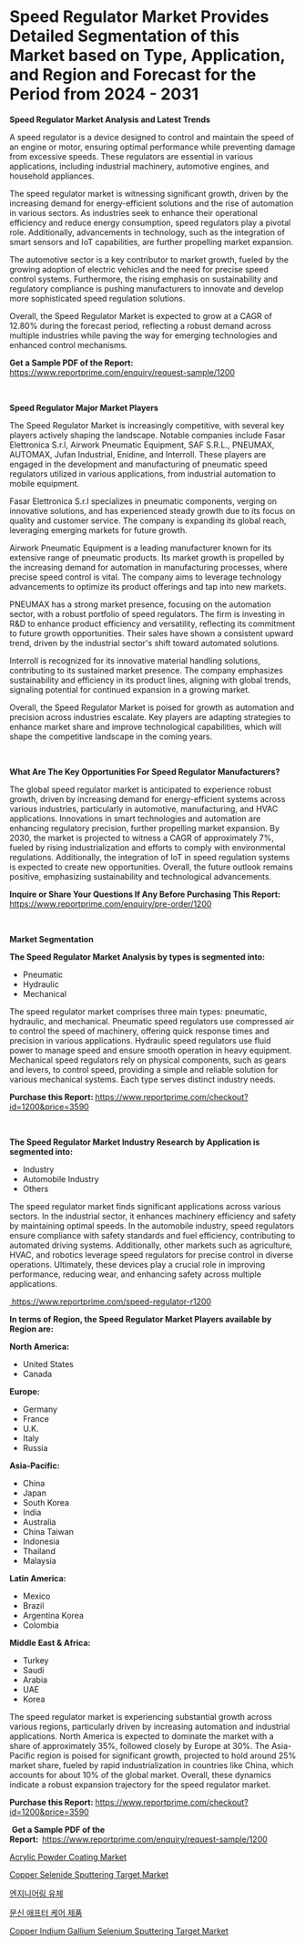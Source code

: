 <p><h1>Speed Regulator Market Provides Detailed Segmentation of this Market based on Type, Application, and Region and Forecast for the Period from 2024 - 2031</h1></p><p><strong>Speed Regulator Market Analysis and Latest Trends</strong></p>
<p><p>A speed regulator is a device designed to control and maintain the speed of an engine or motor, ensuring optimal performance while preventing damage from excessive speeds. These regulators are essential in various applications, including industrial machinery, automotive engines, and household appliances. </p><p>The speed regulator market is witnessing significant growth, driven by the increasing demand for energy-efficient solutions and the rise of automation in various sectors. As industries seek to enhance their operational efficiency and reduce energy consumption, speed regulators play a pivotal role. Additionally, advancements in technology, such as the integration of smart sensors and IoT capabilities, are further propelling market expansion.</p><p>The automotive sector is a key contributor to market growth, fueled by the growing adoption of electric vehicles and the need for precise speed control systems. Furthermore, the rising emphasis on sustainability and regulatory compliance is pushing manufacturers to innovate and develop more sophisticated speed regulation solutions. </p><p>Overall, the Speed Regulator Market is expected to grow at a CAGR of 12.80% during the forecast period, reflecting a robust demand across multiple industries while paving the way for emerging technologies and enhanced control mechanisms.</p></p>
<p><strong>Get a Sample PDF of the Report:&nbsp;</strong> <a href="https://www.reportprime.com/enquiry/request-sample/1200">https://www.reportprime.com/enquiry/request-sample/1200</a></p>
<p>&nbsp;</p>
<p><strong>Speed Regulator Major Market Players</strong></p>
<p><p>The Speed Regulator Market is increasingly competitive, with several key players actively shaping the landscape. Notable companies include Fasar Elettronica S.r.l, Airwork Pneumatic Equipment, SAF S.R.L., PNEUMAX, AUTOMAX, Jufan Industrial, Enidine, and Interroll. These players are engaged in the development and manufacturing of pneumatic speed regulators utilized in various applications, from industrial automation to mobile equipment.</p><p>Fasar Elettronica S.r.l specializes in pneumatic components, verging on innovative solutions, and has experienced steady growth due to its focus on quality and customer service. The company is expanding its global reach, leveraging emerging markets for future growth.</p><p>Airwork Pneumatic Equipment is a leading manufacturer known for its extensive range of pneumatic products. Its market growth is propelled by the increasing demand for automation in manufacturing processes, where precise speed control is vital. The company aims to leverage technology advancements to optimize its product offerings and tap into new markets.</p><p>PNEUMAX has a strong market presence, focusing on the automation sector, with a robust portfolio of speed regulators. The firm is investing in R&D to enhance product efficiency and versatility, reflecting its commitment to future growth opportunities. Their sales have shown a consistent upward trend, driven by the industrial sector's shift toward automated solutions.</p><p>Interroll is recognized for its innovative material handling solutions, contributing to its sustained market presence. The company emphasizes sustainability and efficiency in its product lines, aligning with global trends, signaling potential for continued expansion in a growing market.</p><p>Overall, the Speed Regulator Market is poised for growth as automation and precision across industries escalate. Key players are adapting strategies to enhance market share and improve technological capabilities, which will shape the competitive landscape in the coming years.</p></p>
<p>&nbsp;</p>
<p><strong>What Are The Key Opportunities For Speed Regulator Manufacturers?</strong></p>
<p><p>The global speed regulator market is anticipated to experience robust growth, driven by increasing demand for energy-efficient systems across various industries, particularly in automotive, manufacturing, and HVAC applications. Innovations in smart technologies and automation are enhancing regulatory precision, further propelling market expansion. By 2030, the market is projected to witness a CAGR of approximately 7%, fueled by rising industrialization and efforts to comply with environmental regulations. Additionally, the integration of IoT in speed regulation systems is expected to create new opportunities. Overall, the future outlook remains positive, emphasizing sustainability and technological advancements.</p></p>
<p><strong>Inquire or Share Your Questions If Any Before Purchasing This Report:</strong> <a href="https://www.reportprime.com/enquiry/pre-order/1200">https://www.reportprime.com/enquiry/pre-order/1200</a></p>
<p>&nbsp;</p>
<p><strong>Market Segmentation</strong></p>
<p><strong>The Speed Regulator Market Analysis by types is segmented into:</strong></p>
<p><ul><li>Pneumatic</li><li>Hydraulic</li><li>Mechanical</li></ul></p>
<p><p>The speed regulator market comprises three main types: pneumatic, hydraulic, and mechanical. Pneumatic speed regulators use compressed air to control the speed of machinery, offering quick response times and precision in various applications. Hydraulic speed regulators use fluid power to manage speed and ensure smooth operation in heavy equipment. Mechanical speed regulators rely on physical components, such as gears and levers, to control speed, providing a simple and reliable solution for various mechanical systems. Each type serves distinct industry needs.</p></p>
<p><strong>Purchase this Report:&nbsp;</strong><a href="https://www.reportprime.com/checkout?id=1200&price=3590">https://www.reportprime.com/checkout?id=1200&price=3590</a></p>
<p>&nbsp;</p>
<p><strong>The Speed Regulator Market Industry Research by Application is segmented into:</strong></p>
<p><ul><li>Industry</li><li>Automobile Industry</li><li>Others</li></ul></p>
<p><p>The speed regulator market finds significant applications across various sectors. In the industrial sector, it enhances machinery efficiency and safety by maintaining optimal speeds. In the automobile industry, speed regulators ensure compliance with safety standards and fuel efficiency, contributing to automated driving systems. Additionally, other markets such as agriculture, HVAC, and robotics leverage speed regulators for precise control in diverse operations. Ultimately, these devices play a crucial role in improving performance, reducing wear, and enhancing safety across multiple applications.</p></p>
<p><a href="https://www.reportprime.com/speed-regulator-r1200">&nbsp;https://www.reportprime.com/speed-regulator-r1200</a></p>
<p><strong>In terms of Region, the Speed Regulator Market Players available by Region are:</strong></p>
<p>
    <p> <strong> North America: </strong>
        <ul>
            <li>United States</li>
            <li>Canada</li>
        </ul>
        </p> 
    <p> <strong> Europe: </strong>
        <ul>
            <li>Germany</li>
            <li>France</li>
            <li>U.K.</li>
            <li>Italy</li>
            <li>Russia</li>
        </ul>
        </p> 
    <p> <strong> Asia-Pacific: </strong>
        <ul>
            <li>China</li>
            <li>Japan</li>
            <li>South Korea</li>
            <li>India</li>
            <li>Australia</li>
            <li>China Taiwan</li>
            <li>Indonesia</li>
            <li>Thailand</li>
            <li>Malaysia</li>
        </ul>
        </p> 
    <p> <strong> Latin America: </strong>
        <ul>
            <li>Mexico</li>
            <li>Brazil</li>
            <li>Argentina Korea</li>
            <li>Colombia</li>
        </ul>
        </p> 
    <p> <strong> Middle East & Africa: </strong>
        <ul>
            <li>Turkey</li>
            <li>Saudi</li>
            <li>Arabia</li>
            <li>UAE</li>
            <li>Korea</li>
        </ul>
    </p>
    </p>
<p><p>The speed regulator market is experiencing substantial growth across various regions, particularly driven by increasing automation and industrial applications. North America is expected to dominate the market with a share of approximately 35%, followed closely by Europe at 30%. The Asia-Pacific region is poised for significant growth, projected to hold around 25% market share, fueled by rapid industrialization in countries like China, which accounts for about 10% of the global market. Overall, these dynamics indicate a robust expansion trajectory for the speed regulator market.</p></p>
<p><strong>Purchase this Report: </strong><a href="https://www.reportprime.com/checkout?id=1200&price=3590">https://www.reportprime.com/checkout?id=1200&price=3590</a></p>
<p>&nbsp;<strong>Get a Sample PDF of the Report:&nbsp;&nbsp;</strong><a href="https://www.reportprime.com/enquiry/request-sample/1200">https://www.reportprime.com/enquiry/request-sample/1200</a></p>
<p><strong></strong></p>
<p><p><a href="https://www.linkedin.com/pulse/acrylic-powder-coating-market-investigation-industry-evolution-iogyc?trackingId=3%2FkoFqIzT9GH9pJJ9YCbBg%3D%3D">Acrylic Powder Coating Market</a></p><p><a href="https://issuu.com/reportprime-2/docs/copper-selenide-sputtering-target-m_9fe76b6aa03d3f">Copper Selenide Sputtering Target Market</a></p><p><a href="https://medium.com/@trevorkruvalis5678/%EA%B8%80%EB%A1%9C%EB%B2%8C-%EC%97%94%EC%A7%80%EB%8B%88%EC%96%B4%EB%93%9C-%EC%9C%A0%EC%B2%B4-%EC%8B%9C%EC%9E%A5%EC%9D%98-%EB%AF%B8%EB%9E%98-%EB%8F%99%ED%96%A5-2024%EB%85%84%EB%B6%80%ED%84%B0-2031%EB%85%84%EA%B9%8C%EC%A7%80%EC%9D%98-%EC%8B%9C%EC%9E%A5-%ED%86%B5%EC%B0%B0%EB%A0%A5-%EB%B0%8F-%EB%B6%84%EC%84%9D-196%ED%8E%98%EC%9D%B4%EC%A7%80-124c46fabac1">엔지니어링 유체</a></p><p><a href="https://medium.com/@eunicevaughan35/%EB%AF%B8%EB%9E%98%EB%A5%BC-%EA%B7%B8%EB%A6%AC%EB%8B%A4-%EA%B8%80%EB%A1%9C%EB%B2%8C-%ED%83%80%ED%88%AC-%EC%95%A0%ED%94%84%ED%84%B0%EC%BC%80%EC%96%B4-%EC%A0%9C%ED%92%88-%EC%8B%9C%EC%9E%A5%EC%97%90-%EB%8C%80%ED%95%9C-%EC%A2%85%ED%95%A9-%EB%B6%84%EC%84%9D-2024-2031-bad9353ec4ad">문신 애프터 케어 제품</a></p><p><a href="https://issuu.com/reportprime-2/docs/copper-indium-gallium-selenium-sput_a5d906075dfc41">Copper Indium Gallium Selenium Sputtering Target Market</a></p></p>